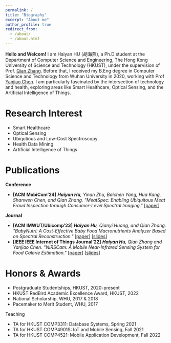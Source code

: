 ```yaml
---
permalink: /
title: "Biography"
excerpt: "About me"
author_profile: true
redirect_from: 
  - /about/
  - /about.html
---
```


**Hello and Welcom!** I am Haiyan HU (胡海燕), a Ph.D student at the Department of Computer Science and Engineering, The Hong Kong University of Science and Technology (HKUST), under the supervision of Prof. [Qian Zhang](https://www.cse.ust.hk/~qianzh/). Before that, I received my B.Eng degree in Computer Science and Technology from Wuhan University in 2020, working with Prof [Yanjiao Chen](https://person.zju.edu.cn/en/0020875). I am particularly fascinated by the intersection of technology and health, exploring areas like Smart Healthcare, Optical Sensing, and the Artificial Intelligence of Things.

Research Interest
======
* Smart Healthcare  
* Optical Sensing  
* Ubiqutious and Low-Cost Spectroscopy  
* Health Data Mining  
* Artificial Intelligence of Things  

Publications
=====
**Conference**
- **[ACM MobiCom’24]** ***Haiyan Hu**, Yinan Zhu, Baichen Yang, Hua Kang, Shanwen Chen, and Qian Zhang. "MeatSpec: Enabling Ubiquitous Meat Fraud Inspection through Consumer-Level Spectral Imaging."* [[paper](https://www.sigmobile.org/mobicom/2024/program.html)]

**Journal**
- **[ACM IMWUT/Ubicomp’23]** ***Haiyan Hu**, Qianyi Huang, and Qian Zhang. "BabyNutri: A Cost-Effective Baby Food Macronutrients Analyzer Based on Spectral Reconstruction."* [[paper](https://dl.acm.org/doi/10.1145/3580858)] [[slides](/files/BabyNutri.pptx)]
- **[IEEE IEEE Internet of Things Journal’22]** ***Haiyan Hu**, Qian Zhang and Yanjiao Chen. "NIRSCam: A Mobile Near-Infrared Sensing System for Food Calorie Estimation."* [[paper](https://ieeexplore.ieee.org/document/9745595)] [[slides](/files/NIRSCAM.pptx)]

Honors & Awards
=====
- Postgraduate Studentships, HKUST, 2020-present
- HKUST RedBird Academic Excellence Award, HKUST, 2022
- National Scholarship, WHU, 2017 & 2018
- Pacemaker to Merit Student, WHU, 2017

Teaching
- TA for HKUST COMP3311: Database Systems, Spring 2021
- TA for HKUST COMP4901S: IoT and Mobile Sensing, Fall 2021
- TA for HKUST COMP4521: Mobile Application Development, Fall 2022
